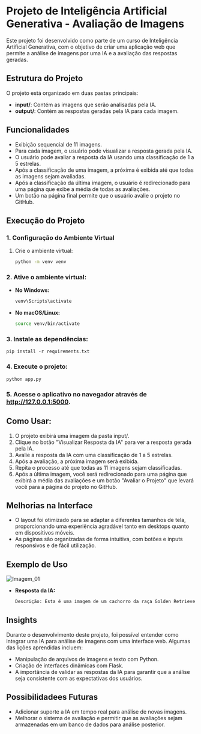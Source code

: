 # Projeto de Inteligência Artificial Generativa - Avaliação de Imagens

Este projeto foi desenvolvido como parte de um curso de Inteligência Artificial Generativa, com o objetivo de criar uma aplicação web que permite a análise de imagens por uma IA e a avaliação das respostas geradas.

## Estrutura do Projeto

O projeto está organizado em duas pastas principais:

- **input/**: Contém as imagens que serão analisadas pela IA.
- **output/**: Contém as respostas geradas pela IA para cada imagem.

## Funcionalidades

- Exibição sequencial de 11 imagens.
- Para cada imagem, o usuário pode visualizar a resposta gerada pela IA.
- O usuário pode avaliar a resposta da IA usando uma classificação de 1 a 5 estrelas.
- Após a classificação de uma imagem, a próxima é exibida até que todas as imagens sejam avaliadas.
- Após a classificação da última imagem, o usuário é redirecionado para uma página que exibe a média de todas as avaliações.
- Um botão na página final permite que o usuário avalie o projeto no GitHub.

## Execução do Projeto

### 1. Configuração do Ambiente Virtual

1. Crie o ambiente virtual:
   ```bash
   python -m venv venv

### 2. Ative o ambiente virtual:

- **No Windows:**
    ```bash
    venv\Scripts\activate

- **No macOS/Linux:**
    ```bash
    source venv/bin/activate

### 3. Instale as dependências:

    pip install -r requirements.txt

### 4. Execute o projeto:
    
    python app.py

### 5. Acesse o aplicativo no navegador através de http://127.0.0.1:5000.

## Como Usar:

1. O projeto exibirá uma imagem da pasta input/.
2. Clique no botão "Visualizar Resposta da IA" para ver a resposta gerada pela IA.
3. Avalie a resposta da IA com uma classificação de 1 a 5 estrelas.
4. Após a avaliação, a próxima imagem será exibida.
5. Repita o processo até que todas as 11 imagens sejam classificadas.
6. Após a última imagem, você será redirecionado para uma página que exibirá a média das avaliações e um botão "Avaliar o Projeto" que levará você para a página do projeto no GitHub.
    
## Melhorias na Interface

- O layout foi otimizado para se adaptar a diferentes tamanhos de tela, proporcionando uma experiência agradável tanto em desktops quanto em dispositivos móveis.
- As páginas são organizadas de forma intuitiva, com botões e inputs responsivos e de fácil utilização.

## Exemplo de Uso

![Imagem_01](https://github.com/Wellington-Barbosa/Image-Specialist/raw/main/input/imagem_01.png)

- **Resposta da IA:**
	```bash
	Descrição: Esta é uma imagem de um cachorro da raça Golden Retriever correndo em um gramado.
    
## Insights

Durante o desenvolvimento deste projeto, foi possível entender como integrar uma IA para análise de imagens com uma interface web. Algumas das lições aprendidas incluem:
    
- Manipulação de arquivos de imagens e texto com Python.
- Criação de interfaces dinâmicas com Flask.
- A importância de validar as respostas da IA para garantir que a análise seja consistente com as expectativas dos usuários.

## Possibilidadees Futuras

- Adicionar suporte a IA em tempo real para análise de novas imagens.
- Melhorar o sistema de avaliação e permitir que as avaliações sejam armazenadas em um banco de dados para análise posterior.


